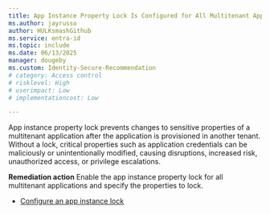 ```yaml
---
title: App Instance Property Lock Is Configured for All Multitenant Applications    
ms.author: jayrusso
author: HULKsmashGithub
ms.service: entra-id
ms.topic: include
ms.date: 06/13/2025
manager: dougeby
ms.custom: Identity-Secure-Recommendation
# category: Access control
# risklevel: High
# userimpact: Low
# implementationcost: Low

---
```

App instance property lock prevents changes to sensitive properties of a multitenant application after the application is provisioned in another tenant. Without a lock, critical properties such as application credentials can be maliciously or unintentionally modified, causing disruptions, increased risk, unauthorized access, or privilege escalations.

**Remediation action**
Enable the app instance property lock for all multitenant applications and specify the properties to lock.
- [Configure an app instance lock](../../identity-platform/howto-configure-app-instance-property-locks.md#configure-an-app-instance-lock)   
